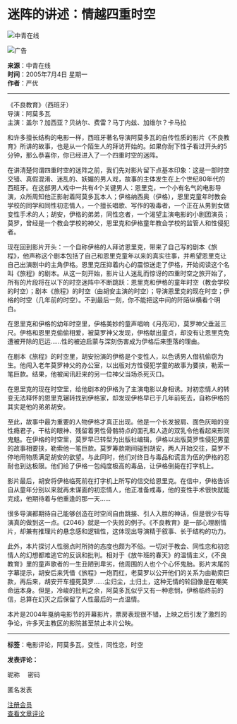 # 迷阵的讲述：情越四重时空

![中青在线](../../../tplimg/zqblogo1.gif)

![广告](../../../tplimg/zqb-hujiao.gif)

**来源**：中青在线  
**时间**：2005年7月4日 星期一  
**作者**：严优  

---

《不良教育》（西班牙）  
导演：阿莫多瓦  
主演：盖尔？加西亚？贝纳尔、费雷？马丁内兹、加维尔？卡马拉  

和许多擅长结构的电影一样，西班牙著名导演阿莫多瓦的自传性质的影片《不良教育》所讲的故事，也是从一个陌生人的拜访开始的。如果你耐下性子看过开头的5分钟，那么恭喜你，你已经进入了一个四重时空的迷阵。

在讲清楚何谓四重时空的迷阵之前，我们先对影片留下点基本印象：这是一部时空交错、真假混淆、迷乱的、妖媚的男人戏，故事的主体发生在上个世纪80年代的西班牙。在这部男人戏中一共有4个关键男人：恩里克，一个小有名气的电影导演，众所周知他正影射着阿莫多瓦本人；伊格纳西奥（伊格），恩里克童年时教会学校的同学和同性初恋情人，一个擅长唱歌、写作的吸毒者，一个正在从男到女做变性手术的人；胡安，伊格的弟弟，同性恋者，一个渴望主演电影的小剧团演员；莫罗，曾经是一个教会学校的神父，恩里克和伊格童年教会学校的监管人和性侵犯者。

现在回到影片开头：一个自称伊格的人拜访恩里克，带来了自己写的剧本《旅程》，他声称这个剧本包括了自己和恩里克童年以来的真实往事，并希望恩里克让自己出演剧中的主角伊格。恩里克压抑着内心的震惊送走了伊格，开始阅读这个名叫《旅程》的剧本。从这一刻开始，影片让人迷乱而惊讶的四重时空之旅开始了，所有的片段将在以下的时空迷阵中不断跳跃：恩里克和伊格的童年时空（教会学校的时空）；剧本《旅程》的时空（由胡安主演的时空）；导演恩里克的现在时空；伊格的时空（几年前的时空）。不到最后一刻，你不能把这中间的阡陌纵横看个明白。

在恩里克和伊格的幼年时空里，伊格美妙的童声唱响《月亮河》，莫罗神父垂涎三尺。伊格和恩里克偷偷相爱，被莫罗神父发现，伊格献出童贞，却没有让恩里克免遭被开除的厄运……性的被迫启蒙与深刻伤害成为伊格后来堕落的理由。

在剧本《旅程》的时空里，胡安扮演的伊格是个变性人，以色诱男人借机偷窃为生。他闯入老年莫罗神父的办公室，以出版对方性侵犯学童的故事为要挟，勒索一笔巨款。结果，他被闻讯赶来的另一位神父当场杀死灭口。

在恩里克的现在时空里，给他剧本的伊格为了主演电影以身相诱。对初恋情人的转变无法释怀的恩里克辗转找到伊格家，却发现伊格早已于几年前死去，自称伊格的其实是他的弟弟胡安。

至此，故事中最为重要的人物伊格才真正出现。他是一个长发披肩、面色灰暗的变性瘾君子，干枯的眼神、残留着男性骨骼特点的面孔和人造的双乳令他看起来形同鬼魅。在伊格的时空里，莫罗早已转型为出版社编辑，伊格以出版莫罗性侵犯男童的故事相要挟，勒索他一笔巨款。莫罗筹款期间碰到胡安，两人开始交往，莫罗不停地用物质满足胡安的欲望。与此同时，他们对终日与毒品和谎言为伍的伊格的忍耐也到达极限。他们给了伊格一包纯度极高的毒品，让伊格倒毙在打字机上。

影片最后，胡安将伊格临死前在打字机上所写的信交给恩里克。在信中，伊格告诉自从童年分别以来就再未谋面的初恋情人，他正准备戒毒，他的变性手术很快就能完成，他期待着与他重逢的那一天……

很多导演都期待自己能够创造在时空间自由跳接、引人入胜的神话，但是很少有导演真的做到这一点。《2046》就是一个失败的例子。《不良教育》是一部心理剧情片，却兼有推理片的悬念感和逻辑性，这体现出导演精于叙事、长于结构的功力。

此外，本片探讨人性弱点时所持的态度也颇为不俗。一切对于教会、同性恋和初恋情人的幻想都难逃它的反讽和批判。相对于《放牛班的春天》的温情主义，《不良教育》里的童声歌者的一生丑陋到卑劣，他周围的人也个个心怀鬼胎。影片末尾的字幕提示，胡安后来凭借《旅程》一炮而红，老莫罗以公开他们的关系为由勒索巨款，再后来，胡安开车撞死莫罗……尘归尘，土归土，这种无情的轮回像是在嘲笑命运本身。但是，冷峻的批判之余，阿莫多瓦似乎又有一种悲悯，伊格临终前的信，总算在幻灭之后保留了人性最后的一点温情。

本片是2004年戛纳电影节的开幕影片，票房表现很不错，上映之后引发了激烈的争论，许多天主教区的影院甚至禁止本片公映。  

---

**标签**：电影评论，阿莫多瓦，变性，同性恋，时空  

**发表评论：**

昵称 　密码  

匿名发表  

[注册会员](http://bbs.cyol.com/register/register1.php)  
[查看文章评论](http://forum.cyol.com/iSystem/comment/comment.jsp?nodeid=3069&nodename=%D4%C4%B6%C1%D6%DC%BF%AF&title=%C3%D4%D5%F3%B5%C4%BD%B2%CA%F6%A3%BA%C7%E9%D4%BD%CB%C4%D6%D8%CA%B1%BF%D5&weburl=%68%74%74%70%3A%2F%2F%7A%71%62%2E%63%79%6F%6C%2E%63%6F%6D%2F%63%6F%6E%74%65%6E%74%2F%32%30%30%35%2D%30%37%2F%30%34%2F%63%6F%6E%74%65%6E%74%5F%31%31%33%38%35%32%33%2E%68%74%6D)  